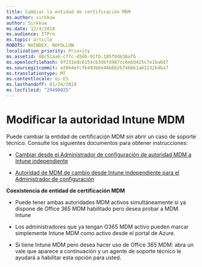 ```yaml
---
title: Cambiar la entidad de certificación MDM
ms.author: sirkkuw
author: Sirkkuw
ms.date: 12/4/2018
ms.audience: ITPro
ms.topic: article
ROBOTS: NOINDEX, NOFOLLOW
localization_priority: Priority
ms.assetid: 08c51aa6-cffc-456b-91fb-185f0d636afb
ms.openlocfilehash: 0f231edc6154cb3d6fd987cc6ebd425c7e1ba0d7
ms.sourcegitcommit: e2864efcfb493b6e46b662b746661a61232bdba7
ms.translationtype: MT
ms.contentlocale: es-ES
ms.lasthandoff: 01/24/2019
ms.locfileid: "29490825"
---
```

# <a name="change-intune-mdm-authority"></a>Modificar la autoridad Intune MDM

Puede cambiar la entidad de certificación MDM sin abrir un caso de soporte técnico. Consulte los siguientes documentos para obtener instrucciones:
  
- [Cambiar desde el Administrador de configuración de autoridad MDM a Intune independiente](https://docs.microsoft.com/sccm/mdm/deploy-use/migrate-change-mdm-authority)
    
- [Autoridad de MDM de cambio desde Intune independiente para el Administrador de configuración](https://docs.microsoft.com/sccm/mdm/deploy-use/change-mdm-authority)
    
 **Coexistencia de entidad de certificación MDM**
  
- Puede tener ambas autoridades MDM activos simultáneamente si ya dispone de Office 365 MDM habilitado pero desea probar a MDM. Intune
    
- Los administradores que ya tengan O365 MDM activo pueden marcar simplemente Intune MDM como activo desde el portal de Azure.
    
- Si tiene Intune MDM pero desea hacer uso de Office 365 MDM: abra un vale que aparece a continuación y un agente de soporte técnico le ayudará a habilitar esta opción para usted.
    

